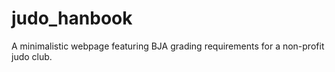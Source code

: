 # judo_hanbook

A minimalistic webpage featuring BJA grading requirements for a non-profit judo club.
